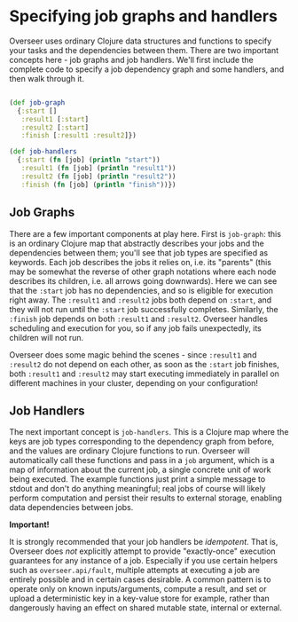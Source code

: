 # Specifying job graphs and handlers

Overseer uses ordinary Clojure data structures and functions to specify your tasks and the dependencies between them. There are two important concepts here - job graphs and job handlers. We'll first include the complete code to specify a job dependency graph and some handlers, and then walk through it.

```clj

(def job-graph
  {:start []
   :result1 [:start]
   :result2 [:start]
   :finish [:result1 :result2]})

(def job-handlers
  {:start (fn [job] (println "start"))
   :result1 (fn [job] (println "result1"))
   :result2 (fn [job] (println "result2"))
   :finish (fn [job] (println "finish"))})
```

## Job Graphs

There are a few important components at play here. First is `job-graph`: this is an ordinary Clojure map that abstractly describes your jobs and the dependencies between them; you'll see that job types are specified as keywords. Each job describes the jobs it relies on, i.e. its "parents" (this may be somewhat the reverse of other graph notations where each node describes its children, i.e. all arrows going downwards). Here we can see that the `:start` job has no dependencies, and so is eligible for execution right away. The `:result1` and `:result2` jobs both depend on `:start`, and they will not run until the `:start` job successfully completes. Similarly, the `:finish` job depends on both `:result1` and `:result2`. Overseer handles scheduling and execution for you, so if any job fails unexpectedly, its children will not run.

Overseer does some magic behind the scenes - since `:result1` and `:result2` do not depend on each other, as soon as the `:start` job finishes, both `:result1` and `:result2` may start executing immediately in parallel on different machines in your cluster, depending on your configuration!

## Job Handlers

The next important concept is `job-handlers`. This is a Clojure map where the keys are job types corresponding to the dependency graph from before, and the values are ordinary Clojure functions to run. Overseer will automatically call these functions and pass in a `job` argument, which is a map of information about the current job, a single concrete unit of work being executed. The example functions just print a simple message to stdout and don't do anything meaningful; real jobs of course will likely perform computation and persist their results to external storage, enabling data dependencies between jobs.

**Important!**

It is strongly recommended that your job handlers be *idempotent*. That is, Overseer does *not* explicitly attempt to provide "exactly-once" execution guarantees for any instance of a job. Especially if you use certain helpers such as `overseer.api/fault`, multiple attempts at executing a job are entirely possible and in certain cases desirable. A common pattern is to operate only on known inputs/arguments, compute a result, and set or upload a deterministic key in a key-value store for example, rather than dangerously having an effect on shared mutable state, internal or external.
